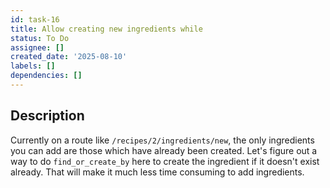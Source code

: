 ```yaml
---
id: task-16
title: Allow creating new ingredients while
status: To Do
assignee: []
created_date: '2025-08-10'
labels: []
dependencies: []
---
```


## Description

Currently on a route like `/recipes/2/ingredients/new`, the only ingredients you can add are those which have already been created. Let's figure out a way to do `find_or_create_by` here to create the ingredient if it doesn't exist already. That will make it much less time consuming to add ingredients.
